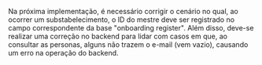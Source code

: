 Na próxima implementação, é necessário corrigir o cenário no qual, ao ocorrer um substabelecimento, o ID do mestre deve ser registrado no campo correspondente da base "onboarding register". Além disso, deve-se realizar uma correção no backend para lidar com casos em que, ao consultar as personas, alguns não trazem o e-mail (vem vazio), causando um erro na operação do backend.
